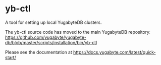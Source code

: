 # yb-ctl

A tool for setting up local YugabyteDB clusters.

The yb-ctl source code has moved to the main YugabyteDB repository:
https://github.com/yugabyte/yugabyte-db/blob/master/scripts/installation/bin/yb-ctl

Please see the documentation at https://docs.yugabyte.com/latest/quick-start/

